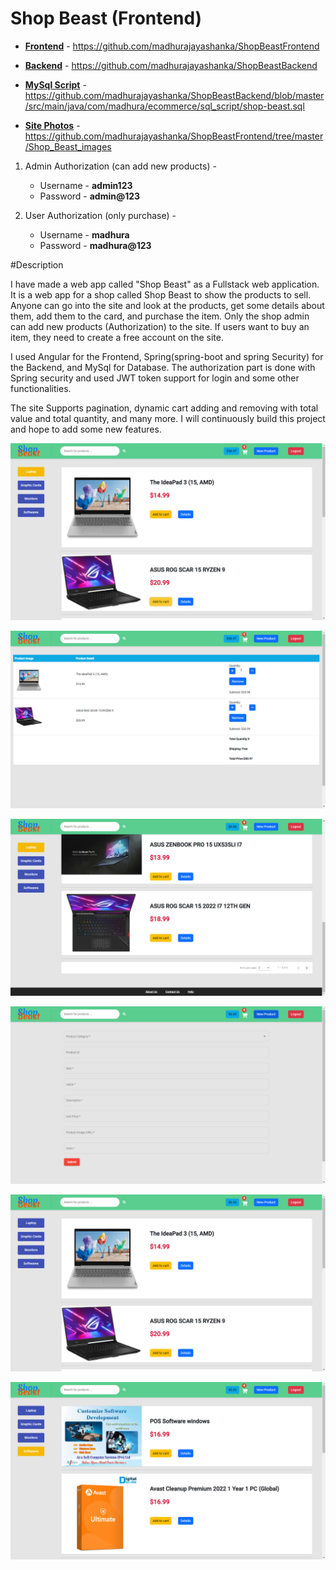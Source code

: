 # Shop Beast (Frontend)



- **[Frontend](https://github.com/madhurajayashanka/ShopBeastFrontend)** - https://github.com/madhurajayashanka/ShopBeastFrontend

- **[Backend](https://github.com/madhurajayashanka/ShopBeastBackend)** - https://github.com/madhurajayashanka/ShopBeastBackend

- **[MySql Script](https://github.com/madhurajayashanka/ShopBeastBackend/blob/master/src/main/java/com/madhura/ecommerce/sql_script/shop-beast.sql)** - https://github.com/madhurajayashanka/ShopBeastBackend/blob/master/src/main/java/com/madhura/ecommerce/sql_script/shop-beast.sql

- **[Site Photos](https://github.com/madhurajayashanka/ShopBeastFrontend/tree/master/Shop_Beast_images)** - https://github.com/madhurajayashanka/ShopBeastFrontend/tree/master/Shop_Beast_images

1. Admin Authorization (can add new products) -
    - Username - **admin123**
    - Password  - **admin@123**

2. User Authorization (only purchase) -
    - Username - **madhura**
    - Password  - **madhura@123**


#Description

I have made a web app called "Shop Beast" as a Fullstack web application. 
It is a web app for a shop called Shop Beast to show the products to sell. Anyone can go into the site and look at the products, get some details about them, add them to the card, and purchase the item. 
Only the shop admin can add new products (Authorization) to the site. If users want to buy an item, they need to create a free account on the site.

I used Angular for the Frontend, Spring(spring-boot and spring Security) for the Backend, and MySql for Database. The authorization part is done with Spring security and used JWT token support for login and some other functionalities.

The site Supports pagination, dynamic cart adding and removing with total value and total quantity, and many more. I will continuously build this project and hope to add some new features.





![Shop Beast](https://github.com/madhurajayashanka/ShopBeastFrontend/blob/master/Shop_Beast_images/shop_beast%20(1).png?raw=true)

![Shop Beast](https://github.com/madhurajayashanka/ShopBeastFrontend/blob/master/Shop_Beast_images/shop_beast%20(2).png?raw=true)

![Shop Beast](https://github.com/madhurajayashanka/ShopBeastFrontend/blob/master/Shop_Beast_images/shop_beast%20(3).png?raw=true)

![Shop Beast](https://github.com/madhurajayashanka/ShopBeastFrontend/blob/master/Shop_Beast_images/shop_beast%20(4).png?raw=true)

![Shop Beast](https://github.com/madhurajayashanka/ShopBeastFrontend/blob/master/Shop_Beast_images/shop_beast%20(5).png?raw=true)

![Shop Beast](https://github.com/madhurajayashanka/ShopBeastFrontend/blob/master/Shop_Beast_images/shop_beast%20(6).png?raw=true)
